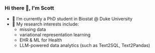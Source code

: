 ### Hi there 👋, I'm Scott

- 🔭 I’m currently a PhD student in Biostat @ Duke University
- 🤔 My research interests include:
  - missing data
  - variational representation learning
  - EHR & ML for Health
  - LLM-powered data analytics (such as Text2SQL, Text2Pandas)

<!--
**scotsun/scotsun** is a ✨ _special_ ✨ repository because its `README.md` (this file) appears on your GitHub profile.

Here are some ideas to get you started:

- 🔭 I’m currently working on ...
- 🌱 I’m currently learning ...
- 👯 I’m looking to collaborate on ...
- 🤔 I’m looking for help with ...
- 💬 Ask me about ...
- 📫 How to reach me: ...
- 😄 Pronouns: ...
- ⚡ Fun fact: ...
-->
